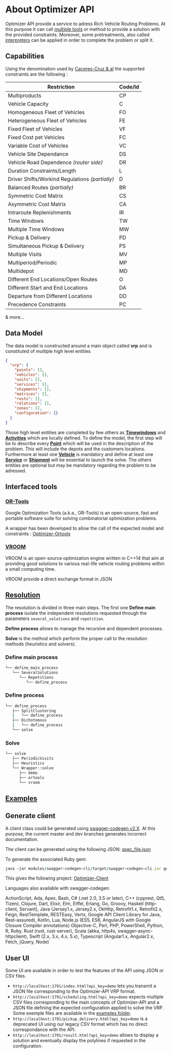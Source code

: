 # About Optimizer API

Optimizer API provide a service to adress Rich Vehicle Routing Problems.
At this purpose it can call [multiple tools](#interfaced-tools) or method to provide a solution with the provided constraints. Moreover, some pretreatments, also called [interpreters](#interpreters) can be applied in order to complete the problem or split it.

## Capabilities
Using the denomination used by [Caceres-Cruz & al](https://dl.acm.org/citation.cfm?doid=2658850.2666003) the supported constraints are the following :

| Restriction | Code/Id |
| ----------- | ------- |
| Multiproducts | CP |
| Vehicle Capacity | C       |
| Homogeneous Fleet of Vehicles | FO |
| Heterogeneous Fleet of Vehicles | FE |
| Fixed Fleet of Vehicles | VF |
| Fixed Cost pet Vehicles | FC |
| Variable Cost of Vehicles | VC |
| Vehicle Site Dependance | DS |
| Vehicle Road Dependence *(router side)* | DR |
| Duration Constraints/Length | L |
| Driver Shifts/Workind Regulations *(partially)* | D |
| Balanced Routes *(partially)* | BR |
| Symmetric Cost Matrix | CS |
| Asymmetric Cost Matrix | CA |
| Intraroute Replenishments | IR |
| Time Windows | TW |
| Multiple Time Windows | MW |
| Pickup & Delivery | PD |
| Simultaneous Pickup & Delivery | PS |
| Multiple Visits | MV |
| Multiperiod/Periodic | MP |
| Multidepot | MD |
| Different End Locations/Open Routes | O |
| Different Start and End Locations | DA |
| Departure from Different Locations | DD |
| Precedence Constraints | PC |

& more...

## Data Model
The data model is constructed around a main object called **vrp** and is constituted of multiple high level entities

```json
{
  "vrp": {
    "points": [],
    "vehicles": [],
    "units": [],
    "services": [],
    "shipments": [],
    "matrices": [],
    "rests": [],
    "relations": [],
    "zones": [],
    "configuration": {}
  }
}
```

Those high level entities are completed by few others as **[Timewindows](Timewindow.md)** and **[Activities](Activity.md)** which are locally defined.
To define the model, the first step will be to describe every **[Point](Point.md)** which will be used in the description of the problem. This will include the depots and the customers locations.
Furthermore at least one **[Vehicle](Vehicle.md)** is mandatory and define at least one **[Service](Service-and-Shipment.md)** or **[Shipment](Service-and-Shipment.md)** will be essential to launch the solve.
The others entities are optional but may be mandatory regarding the problem to be adressed.

## Interfaced tools
### [OR-Tools](https://github.com/google/or-tools)
Google Optimization Tools (a.k.a., OR-Tools) is an open-source, fast and portable software suite for solving combinatorial optimization problems.

A wrapper has been developed to allow the call of the expected model and constraints : [Optimizer-Ortools](https://github.com/cartoroute/optimizer-ortools)

### [VROOM](https://github.com/VROOM-Project/vroom)
VROOM is an open-source optimization engine written in C++14 that aim at providing good solutions to various real-life vehicle routing problems within a small computing time.

VROOM provide a direct exchange format in JSON

## [Resolution](Resolution.md)

The resolution is divided in three main steps. The first one **Define main process** isolate the independent resolutions requested through the parameters `several_solutions` and `repetition`.

**Define process** allows to manage the recursive and dependent processes.

**Solve** is the method which perform the proper call to the resolution methods (heuristics and solvers).

### Define main process

```bash
└── define_main_process
   └── SeveralSolutions
      └── Repetitions
         └── define_process
```

### Define process

```bash
└── define_process
   ├── SplitClustering
   |   └── define_process
   ├── Dichotomous
   |   └── define_process
   └── solve
```

### Solve

```bash
└── solve
   ├── PeriodicVisits
   ├── Heuristics
   └── Wrapper::solve
      ├── demo
      ├── ortools
      └── vroom
```


## [Examples](Examples.md)

## Generate client
A client class could be generated using [swagger-codegen v2.X](https://github.com/swagger-api/swagger-codegen/).
At this purpose, the current master and dev branches generates incorrect documentation.

The client can be generated using the following JSON:
[spec_file.json](https://gist.github.com/braktar/c1eeacbf1919f9fa3fe243768888bf9c)

To generate the associated Ruby gem:
```ruby
java -jar modules/swagger-codegen-cli/target/swagger-codegen-cli.jar generate -i spec_file.json -l ruby -o optimizer-client -DgemName=optimizer-client
```

This gives the following project:
[Optimizer-Client](https://github.com/braktar/optimizer-client)

Languages also available with swagger-codegen:

ActionScript, Ada, Apex, Bash, C# (.net 2.0, 3.5 or later), C++ (cpprest, Qt5, Tizen), Clojure, Dart, Elixir, Elm, Eiffel, Erlang, Go, Groovy, Haskell (http-client, Servant), Java (Jersey1.x, Jersey2.x, OkHttp, Retrofit1.x, Retrofit2.x, Feign, RestTemplate, RESTEasy, Vertx, Google API Client Library for Java, Rest-assured), Kotlin, Lua, Node.js (ES5, ES6, AngularJS with Google Closure Compiler annotations) Objective-C, Perl, PHP, PowerShell, Python, R, Ruby, Rust (rust, rust-server), Scala (akka, http4s, swagger-async-httpclient), Swift (2.x, 3.x, 4.x, 5.x), Typescript (Angular1.x, Angular2.x, Fetch, jQuery, Node)

## User UI

Some UI are available in order to test the features of the API using JSON or CSV files.

* `http://localhost:1791/index.html?api_key=demo` lets you transmit a JSON file corresponding to the Optimizer-API VRP format.
* `http://localhost:1791/scheduling.html?api_key=demo` expects multiple CSV files corresponding to the main concepts of Optimizer-API and a JSON file defining the expected configuration applied to solve the VRP. Some exemple files are available in the [examples folder](examples/).
* `http://localhost:1791/pickup_delivery.html?api_key=demo` is a deprecated UI using our legacy CSV format which has no direct correspondance with the API.
* `http://localhost:1791/result.html?api_key=demo` allows to display a solution and eventually display the polylines if requested in the configuration.
